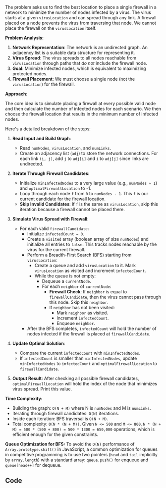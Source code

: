 The problem asks us to find the best location to place a single firewall in a network to minimize the number of nodes infected by a virus. The virus starts at a given `virusLocation` and can spread through any link. A firewall placed on a node prevents the virus from traversing that node. We cannot place the firewall on the `virusLocation` itself.

**Problem Analysis:**

1.  **Network Representation**: The network is an undirected graph. An adjacency list is a suitable data structure for representing it.
2.  **Virus Spread**: The virus spreads to all nodes reachable from `virusLocation` through paths that *do not* include the firewall node.
3.  **Goal**: Minimize infected nodes, which is equivalent to maximizing protected nodes.
4.  **Firewall Placement**: We must choose a single node (not the `virusLocation`) for the firewall.

**Approach:**

The core idea is to simulate placing a firewall at every possible valid node and then calculate the number of infected nodes for each scenario. We then choose the firewall location that results in the minimum number of infected nodes.

Here's a detailed breakdown of the steps:

1.  **Read Input and Build Graph**:
    *   Read `numNodes`, `virusLocation`, and `numLinks`.
    *   Create an adjacency list (`adj`) to store the network connections. For each link `(i, j)`, add `j` to `adj[i]` and `i` to `adj[j]` since links are undirected.

2.  **Iterate Through Firewall Candidates**:
    *   Initialize `minInfectedNodes` to a very large value (e.g., `numNodes + 1`) and `optimalFirewallLocation` to -1.
    *   Loop through each node `f` from `0` to `numNodes - 1`. This `f` is our current candidate for the firewall location.
    *   **Skip Invalid Candidates**: If `f` is the same as `virusLocation`, skip this iteration because a firewall cannot be placed there.

3.  **Simulate Virus Spread with Firewall**:
    *   For each valid `firewallCandidate`:
        *   Initialize `infectedCount = 0`.
        *   Create a `visited` array (boolean array of size `numNodes`) and initialize all entries to `false`. This tracks nodes reachable by the virus for the current firewall.
        *   Perform a Breadth-First Search (BFS) starting from `virusLocation`:
            *   Create a queue and add `virusLocation` to it. Mark `virusLocation` as visited and increment `infectedCount`.
            *   While the queue is not empty:
                *   Dequeue a `currentNode`.
                *   For each `neighbor` of `currentNode`:
                    *   **Firewall Check**: If `neighbor` is equal to `firewallCandidate`, then the virus cannot pass through this node. Skip this `neighbor`.
                    *   If `neighbor` has not been visited:
                        *   Mark `neighbor` as visited.
                        *   Increment `infectedCount`.
                        *   Enqueue `neighbor`.
        *   After the BFS completes, `infectedCount` will hold the number of nodes infected if the firewall is placed at `firewallCandidate`.

4.  **Update Optimal Solution**:
    *   Compare the current `infectedCount` with `minInfectedNodes`.
    *   If `infectedCount` is smaller than `minInfectedNodes`, update `minInfectedNodes` to `infectedCount` and `optimalFirewallLocation` to `firewallCandidate`.

5.  **Output Result**: After checking all possible firewall candidates, `optimalFirewallLocation` will hold the index of the node that minimizes virus spread. Print this value.

**Time Complexity:**
*   Building the graph: `O(N + M)` where N is `numNodes` and M is `numLinks`.
*   Iterating through firewall candidates: `O(N)` iterations.
*   Inside each iteration: BFS traversal is `O(N + M)`.
*   Total complexity: `O(N * (N + M))`.
Given `N <= 500` and `M <= 800`, `N * (N + M) = 500 * (500 + 800) = 500 * 1300 = 650,000` operations, which is efficient enough for the given constraints.

**Queue Optimization for BFS:**
To avoid the `O(N)` performance of `Array.prototype.shift()` in JavaScript, a common optimization for queues in competitive programming is to use two pointers (`head` and `tail` implicitly by `array.length`) with a standard array: `queue.push()` for enqueue and `queue[head++]` for dequeue.

## Code